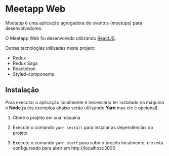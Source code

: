 # Meetapp Web

Meetapp é uma aplicação agregadora de eventos (meetups) para desenvolvedores.

O Meetapp Web foi desenvolvido utilizando [ReactJS](https://reactjs.org).

Outras tecnologias utilizadas neste projeto:

* Redux
* Redux Saga
* Reactotron
* Styled-components

## Instalação

Para executar a aplicação localmente é necessário ter instalado na máquina o **Node.js** (os exemplos abaixo serão utilizando **Yarn** mas ele é opcional).

1. Clone o projeto em sua máquina

2. Execute o comando `yarn install` para instalar as dependências do projeto

3. Execute o comando `yarn start` para subir o projeto localmente, ele está configurando para abrir em http://localhost:3000
